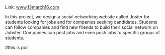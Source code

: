 
Link: 
www.13march16.com

In this project, we design a social networking website called Joster for students looking for jobs and for companies seeking candidates. Students can follow companies and find new friends to build their social network on Jobster. Companies can post jobs and even push jobs to specific groups of students.

#this is por
